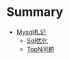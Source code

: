 # Summary
* [Mysql札记](README.md)
   * [Sql优化](mysql/SqlOptimise/SqlOptimise_01.md)
   * [TopN问题](mysql/TopN/TopN.md)
